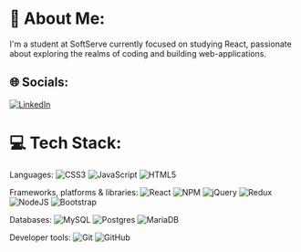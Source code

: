 # 💫 About Me:
I'm a student at SoftServe currently focused on studying React, passionate about exploring the realms of coding and building web-applications.


## 🌐 Socials:
[![LinkedIn](https://img.shields.io/badge/LinkedIn-%230077B5.svg?logo=linkedin&logoColor=white)](https://linkedin.com/in/mariia-zhenchur-286a80296) 

# 💻 Tech Stack:
Languages: 
![CSS3](https://img.shields.io/badge/css3-%231572B6.svg?style=for-the-badge&logo=css3&logoColor=white) ![JavaScript](https://img.shields.io/badge/javascript-%23323330.svg?style=for-the-badge&logo=javascript&logoColor=%23F7DF1E) ![HTML5](https://img.shields.io/badge/html5-%23E34F26.svg?style=for-the-badge&logo=html5&logoColor=white) 
<!---![GithubPages](https://img.shields.io/badge/github%20pages-121013?style=for-the-badge&logo=github&logoColor=white) -->

Frameworks, platforms & libraries:
![React](https://img.shields.io/badge/react-%2320232a.svg?style=for-the-badge&logo=react&logoColor=%2361DAFB) ![NPM](https://img.shields.io/badge/NPM-%23CB3837.svg?style=for-the-badge&logo=npm&logoColor=white) ![jQuery](https://img.shields.io/badge/jquery-%230769AD.svg?style=for-the-badge&logo=jquery&logoColor=white) ![Redux](https://img.shields.io/badge/redux-%23593d88.svg?style=for-the-badge&logo=redux&logoColor=white) ![NodeJS](https://img.shields.io/badge/node.js-6DA55F?style=for-the-badge&logo=node.js&logoColor=white) ![Bootstrap](https://img.shields.io/badge/bootstrap-%238511FA.svg?style=for-the-badge&logo=bootstrap&logoColor=white) 

Databases:
![MySQL](https://img.shields.io/badge/mysql-4479A1.svg?style=for-the-badge&logo=mysql&logoColor=white) ![Postgres](https://img.shields.io/badge/postgres-%23316192.svg?style=for-the-badge&logo=postgresql&logoColor=white) ![MariaDB](https://img.shields.io/badge/MariaDB-003545?style=for-the-badge&logo=mariadb&logoColor=white) 

Developer tools:
![Git](https://img.shields.io/badge/git-%23F05033.svg?style=for-the-badge&logo=git&logoColor=white) ![GitHub](https://img.shields.io/badge/github-%23121011.svg?style=for-the-badge&logo=github&logoColor=white) 
<!---# 📊 GitHub Stats:
![](https://github-readme-stats.vercel.app/api?username=mariazhenchur&theme=dark&hide_border=false&include_all_commits=false&count_private=false)<br/>
![](https://github-readme-streak-stats.herokuapp.com/?user=mariazhenchur&theme=dark&hide_border=false)<br/>
![](https://github-readme-stats.vercel.app/api/top-langs/?username=mariazhenchur&theme=dark&hide_border=false&include_all_commits=false&count_private=false&layout=compact)


